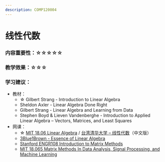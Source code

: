 ```yaml
---
description: COMP120004
---
```


# 线性代数

### 内容重要性：☆☆☆☆☆

### 教学效果：☆☆☆

### 学习建议：

* 教材：
  * ☆ Gilbert Strang - Introduction to Linear Algebra
  * Sheldon Axler - Linear Algebra Done Right
  * Gilbert Strang - Linear Algebra and Learning from Data
  * Stephen Boyd & Lieven Vandenberghe - Introduction to Applied Linear Algebra – Vectors, Matrices, and Least Squares
* 网课：
  * ☆ [MIT 18.06 Linear Algebra](https://csdiy.wiki/%E6%95%B0%E5%AD%A6%E5%9F%BA%E7%A1%80/MITLA/) / [台湾清华大学 – 线性代数](https://www.bilibili.com/video/BV1Sy4y117ot/)（中文版）
  * [3Blue1Brown - Essence of Linear Algebra](https://www.youtube.com/playlist?list=PLZHQObOWTQDPD3MizzM2xVFitgF8hE\_ab)
  * [Stanford ENGR108 Introduction to Matrix Methods](https://youtu.be/oR6G1MUMveE?si=4dJVAtmGeKt0Z8i\_)
  * [MIT 18.065 Matrix Methods In Data Analysis, Signal Processing, and Machine Learning](https://www.bilibili.com/video/BV1b4411j7V3)

